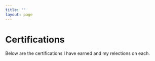 ```yaml
---
title: ""
layout: page
---
```

# Certifications

Below are the certifications I have earned and my relections on each.
